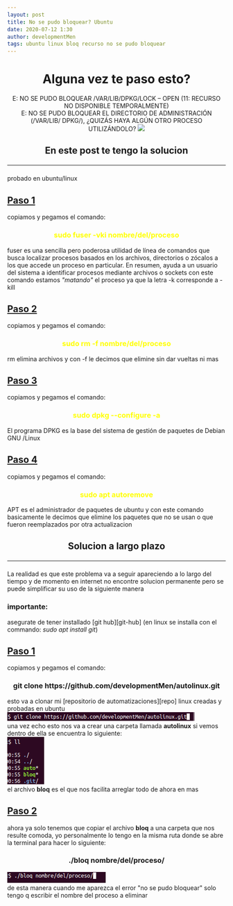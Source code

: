 ```yaml
---
layout: post
title: No se pudo bloquear? Ubuntu
date: 2020-07-12 1:30
author: developmentMen
tags: ubuntu linux bloq recurso no se pudo bloquear
---
```

<div style="text-align: center;">
	<h1>
		Alguna vez te paso esto?
	</h1>
	E: NO SE PUDO BLOQUEAR /VAR/LIB/DPKG/LOCK – OPEN (11: RECURSO NO 
	DISPONIBLE TEMPORALMENTE) <br>
	E: NO SE PUDO BLOQUEAR EL DIRECTORIO DE ADMINISTRACIÓN (/VAR/LIB/
	DPKG/), ¿QUIZÁS HAYA ALGÚN OTRO PROCESO UTILIZÁNDOLO?
	<img src="https://external-content.duckduckgo.com/
	iu/?u=https%3A%2F%2F1.
	bp.blogspot.com%2F-kPswYc9C_dA%2FXbcP0tLFCaI%2FAAAAAAAADfU%2FXXG1OHT9qj
	I
	3xwu6Ckt3rOJJGnTn7LG0QCLcBGAsYHQ%2Fs1600%2Ferrorvarlibdpkglock.jpg&f=1&
	nofb=1">
	<h2>
		En este post te tengo la solucion
		<hr>
	</h2>
</div>
probado en ubuntu/linux

<h2 style="text-decoration: underline;">Paso 1</h2>
copiamos y pegamos el comando:
<h3 style="text-align: center; color: yellow;">
	sudo fuser -vki nombre/del/proceso
</h3>
fuser es una sencilla pero poderosa utilidad de línea de comandos que
busca localizar procesos basados ​​en los archivos, directorios o zócalos 
a los que accede un proceso en particular. En resumen, ayuda a un 
usuario del sistema a identificar procesos mediante archivos o sockets
con este comando estamos <em>"matando"</em> el proceso ya que la letra -k 
corresponde a -kill

<h2 style="text-decoration: underline;">Paso 2</h2>
copiamos y pegamos el comando:
<h3 style="text-align: center; color: yellow;">
	sudo rm -f nombre/del/proceso
</h3>
rm elimina archivos y con -f le decimos que elimine sin dar vueltas ni mas

<h2 style="text-decoration: underline;">Paso 3</h2>
copiamos y pegamos el comando:
<h3 style="text-align: center; color: yellow;">
	sudo dpkg --configure -a
</h3>
El programa DPKG es la base del sistema de gestión de paquetes de Debian GNU
/Linux

<h2 style="text-decoration: underline;">Paso 4</h2>
copiamos y pegamos el comando:
<h3 style="text-align: center; color: yellow;">
	sudo apt autoremove
</h3>
APT es el administrador de paquetes de ubuntu y con este comando 
basicamente le decimos que elimine los paquetes que no se usan o que fueron 
reemplazados por otra actualizacion

<div style="text-align: center;">
	<h2>
		Solucion a largo plazo
		<hr>
	</h2>
</div>

La realidad es que este problema va a seguir apareciendo a lo largo del 
tiempo y de momento en internet no encontre solucion permanente pero se 
puede simplificar su uso de la siguiente manera

<h3>importante:</h3> asegurate de tener installado [git hub][git-hub] (en 
linux se installa con el commando: <em>sudo apt install git</em>)

<h2 style="text-decoration: underline;">Paso 1</h2>
copiamos y pegamos el comando:
<h3 style="text-align: center;">
	git clone https://github.com/developmentMen/autolinux.git
</h3>
esto va a clonar mi [repositorio de automatizaciones][repo] linux creadas y 
probadas en ubuntu
<img src="img/git-clone.png"><br>
una vez echo esto nos va a crear una carpeta llamada <b>autolinux</b> si
vemos dentro de ella se encuentra lo siguiente:
<br><img src="img/ll.png"><br>
el archivo <b>bloq</b> es el que nos facilita arreglar todo de ahora en mas

<h2 style="text-decoration: underline;">Paso 2</h2>
ahora ya solo tenemos que copiar el archivo <b>bloq</b> a una carpeta que 
nos resulte comoda, yo personalmente lo tengo en la misma ruta donde se 
abre la terminal para hacer lo siguiente:

<h3 style="text-align: center;">
	./bloq nombre/del/proceso/
</h3>
<img src="img/bloq.png"><br>
de esta manera cuando me aparezca el error "no se pudo bloquear" solo tengo 
q escribir el nombre del proceso a eliminar

[git-hub]: https://git-scm.com/download/
[repo]: https://github.com/developmentMen/autolinux.git
